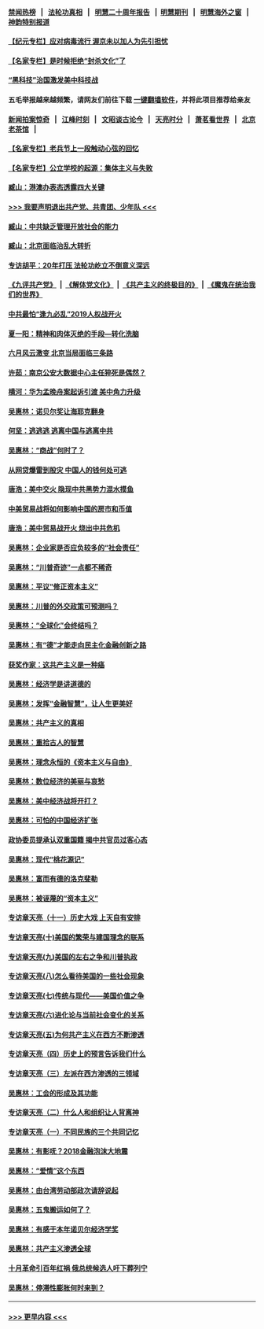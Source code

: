 #### [禁闻热榜](热点新闻.md?=0)  &nbsp;&nbsp;|&nbsp;&nbsp; [法轮功真相](https://github.com/gfw-breaker/truth/blob/master/README.md?=0) &nbsp;&nbsp;|&nbsp;&nbsp; [明慧二十周年报告](https://github.com/gfw-breaker/mh-reports/blob/master/README.md?=0) &nbsp;&nbsp;|&nbsp;&nbsp;[明慧期刊](https://github.com/gfw-breaker/mh-qikan) &nbsp;&nbsp;|&nbsp;&nbsp; [明慧海外之窗](https://github.com/gfw-breaker/mh-news/blob/master/README.md?=0) &nbsp;&nbsp;|&nbsp;&nbsp; [神韵特别报道](https://github.com/gfw-breaker/mh-news/blob/master/shenyun.md?=0)
#### [【纪元专栏】应对病毒流行 渥京未以加人为先引担忧](../pages/nsc423/n11875714.md?t=03130031) 
#### [【名家专栏】是时候拒绝“封杀文化”了](../pages/nsc423/n11814093.md?t=03130031) 
#### [“黑科技”治国激发美中科技战](../pages/nsc423/n11638056.md?t=03130031) 
#### 五毛举报越来越频繁，请网友们前往下载 [一键翻墙软件](https://github.com/gfw-breaker/ssr-accounts)，并将此项目推荐给亲友
#### [新闻拍案惊奇](https://github.com/gfw-breaker/banned-news/blob/master/pages/link4.md) &nbsp;&nbsp;|&nbsp;&nbsp; [江峰时刻](https://github.com/gfw-breaker/banned-news/blob/master/pages/link4.md) &nbsp;&nbsp;|&nbsp;&nbsp; [文昭谈古论今](https://github.com/gfw-breaker/banned-news/blob/master/pages/link4.md) &nbsp;&nbsp;|&nbsp;&nbsp; [天亮时分](https://github.com/gfw-breaker/banned-news/blob/master/pages/link4.md) &nbsp;&nbsp;|&nbsp;&nbsp; [萧茗看世界](https://github.com/gfw-breaker/banned-news/blob/master/pages/link4.md) &nbsp;&nbsp;|&nbsp;&nbsp; [北京老茶馆](https://github.com/gfw-breaker/banned-news/blob/master/pages/link4.md) &nbsp;&nbsp;|&nbsp;&nbsp; 
#### [【名家专栏】老兵节上一段触动心弦的回忆](../pages/nsc423/n11646016.md?t=03130031) 
#### [【名家专栏】公立学校的起源：集体主义与失败](../pages/nsc423/n11601833.md?t=03130031) 
#### [臧山：港澳办表态透露四大关键](../pages/nsc423/n11421628.md?t=03130031) 
#### [>>> 我要声明退出共产党、共青团、少年队 <<<](https://github.com/begood0513/goodnews/blob/master/quit/letter.md) 
#### [臧山：中共缺乏管理开放社会的能力](../pages/nsc423/n11407457.md?t=03130031) 
#### [臧山：北京面临治乱大转折](../pages/nsc423/n11406895.md?t=03130031) 
#### [专访胡平：20年打压 法轮功屹立不倒意义深远](../pages/nsc423/n11398800.md?t=03130031) 
#### [《九评共产党》](https://github.com/begood0513/9ping.md/blob/master/README.md) &nbsp;|&nbsp; [《解体党文化》](../../../../jtdwh.md/blob/master/README.md)  &nbsp;|&nbsp; [《共产主义的终极目的》](../../../../gczydzjmd.md/blob/master/README.md) &nbsp;|&nbsp; [《魔鬼在统治我们的世界》](../../../../mgztzwmdsj.md/blob/master/README.md) 
#### [中共最怕“逢九必乱”2019人权战开火](../pages/nsc423/n11385248.md?t=03130031) 
#### [夏一阳：精神和肉体灭绝的手段—转化洗脑](../pages/nsc423/n11368250.md?t=03130031) 
#### [六月风云激变 北京当局面临三条路](../pages/nsc423/n11313668.md?t=03130031) 
#### [许茹：南京公安大数据中心主任猝死是偶然？](../pages/nsc423/n11064744.md?t=03130031) 
#### [横河：华为孟晚舟案起诉引渡 美中角力升级](../pages/nsc423/n11027230.md?t=03130031) 
#### [吴惠林：诺贝尔奖让海耶克翻身](../pages/nsc423/n10890049.md?t=03130031) 
#### [何坚：逃逃逃 逃离中国与逃离中共](../pages/nsc423/n10592891.md?t=03130031) 
#### [吴惠林：“商战”何时了？](../pages/nsc423/n10573558.md?t=03130031) 
#### [从网贷爆雷到股灾 中国人的钱何处可逃](../pages/nsc423/n10572800.md?t=03130031) 
#### [唐浩：美中交火 隐现中共黑势力混水摸鱼](../pages/nsc423/n10544040.md?t=03130031) 
#### [中美贸易战将如何影响中国的房市和币值](../pages/nsc423/n10543697.md?t=03130031) 
#### [唐浩：美中贸易战开火 烧出中共危机](../pages/nsc423/n10540126.md?t=03130031) 
#### [吴惠林：企业家是否应负较多的“社会责任”](../pages/nsc423/n10535022.md?t=03130031) 
#### [吴惠林：“川普奇迹”一点都不稀奇](../pages/nsc423/n10512808.md?t=03130031) 
#### [吴惠林：平议“修正资本主义”](../pages/nsc423/n10495724.md?t=03130031) 
#### [吴惠林：川普的外交政策可预测吗？](../pages/nsc423/n10462387.md?t=03130031) 
#### [吴惠林：“全球化”会终结吗？](../pages/nsc423/n10452838.md?t=03130031) 
#### [吴惠林：有“德”才能走向民主化金融创新之路](../pages/nsc423/n10432292.md?t=03130031) 
#### [获奖作家：这共产主义是一种癌](../pages/nsc423/n10431541.md?t=03130031) 
#### [吴惠林：经济学是讲道德的](../pages/nsc423/n10398014.md?t=03130031) 
#### [吴惠林：发挥“金融智慧”，让人生更美好](../pages/nsc423/n10375019.md?t=03130031) 
#### [吴惠林：共产主义的真相](../pages/nsc423/n10351394.md?t=03130031) 
#### [吴惠林：重拾古人的智慧](../pages/nsc423/n10337691.md?t=03130031) 
#### [吴惠林：理念永恒的《资本主义与自由》](../pages/nsc423/n10316274.md?t=03130031) 
#### [吴惠林：数位经济的美丽与哀愁](../pages/nsc423/n10292946.md?t=03130031) 
#### [吴惠林：美中经济战将开打？](../pages/nsc423/n10258825.md?t=03130031) 
#### [吴惠林：可怕的中国经济扩张](../pages/nsc423/n10219147.md?t=03130031) 
#### [政协委员提承认双重国籍 揭中共官员过客心态](../pages/nsc423/n10208809.md?t=03130031) 
#### [吴惠林：现代“桃花源记”](../pages/nsc423/n10185234.md?t=03130031) 
#### [吴惠林：富而有德的洛克斐勒](../pages/nsc423/n10142264.md?t=03130031) 
#### [吴惠林：被诬蔑的“资本主义”](../pages/nsc423/n10124816.md?t=03130031) 
#### [专访章天亮（十一）历史大戏 上天自有安排](../pages/nsc423/n10094905.md?t=03130031) 
#### [专访章天亮(十)美国的繁荣与建国理念的联系](../pages/nsc423/n10094899.md?t=03130031) 
#### [专访章天亮(九)美国的左右之争和川普执政](../pages/nsc423/n10094889.md?t=03130031) 
#### [专访章天亮(八)怎么看待美国的一些社会现象](../pages/nsc423/n10094857.md?t=03130031) 
#### [专访章天亮(七)传统与现代——美国价值之争](../pages/nsc423/n10093140.md?t=03130031) 
#### [专访章天亮(六)进化论与当前社会变化的关系](../pages/nsc423/n10092036.md?t=03130031) 
#### [专访章天亮(五)为何共产主义在西方不断渗透](../pages/nsc423/n10083620.md?t=03130031) 
#### [专访章天亮（四）历史上的预言告诉我们什么](../pages/nsc423/n10083606.md?t=03130031) 
#### [专访章天亮（三）左派在西方渗透的三领域](../pages/nsc423/n10081115.md?t=03130031) 
#### [吴惠林：工会的形成及其功能](../pages/nsc423/n10080633.md?t=03130031) 
#### [专访章天亮（二）什么人和组织让人背离神](../pages/nsc423/n10076637.md?t=03130031) 
#### [专访章天亮（一）不同民族的三个共同记忆](../pages/nsc423/n10074188.md?t=03130031) 
#### [吴惠林：有影呒？2018金融泡沫大地震](../pages/nsc423/n10040534.md?t=03130031) 
#### [吴惠林：“爱情”这个东西](../pages/nsc423/n10019423.md?t=03130031) 
#### [吴惠林：由台湾劳动部政次请辞说起](../pages/nsc423/n9979679.md?t=03130031) 
#### [吴惠林：五鬼搬运如何了？](../pages/nsc423/n9925338.md?t=03130031) 
#### [吴惠林：有感于本年诺贝尔经济学奖](../pages/nsc423/n9871883.md?t=03130031) 
#### [吴惠林：共产主义渗透全球](../pages/nsc423/n9812748.md?t=03130031) 
#### [十月革命引百年红祸 俄总统候选人吁下葬列宁](../pages/nsc423/n9810182.md?t=03130031) 
#### [吴惠林：停滞性膨胀何时来到？](../pages/nsc423/n9764136.md?t=03130031) 

----
#### [ >>> 更早内容 <<< ](../indexes/nsc423-earlier.md)
